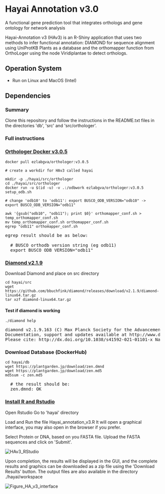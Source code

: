 # Hayai Annotation v3.0
A functional gene prediction tool that integrates orthologs and gene ontology for network analysis

Hayai-Annotation v3 (HAv3) is an R-Shiny application that uses two methods to infer functional annotation: DIAMOND for sequence alignment using UniProtKB Plants as a database and the orthomapper function from OrthoLoger using the node Viridiplantae to detect orthologs.

## Operation System
- Run on Linux and MacOS (Intel)

## Dependencies

### Summary 
Clone this repository and follow the instructions in the README.txt files in the directories 'db', 'src' and 'src/orthologer'.


### Full instructions

### [Orthologer Docker v3.0.5](https://orthologer.ezlab.org/)

```
docker pull ezlabgva/orthologer:v3.0.5

# create a workdir for HAv3 called hayai

mkdir -p ./hayai/src/orthologer
cd ./hayai/src/orthologer
docker run -u $(id -u) -v .:/odbwork ezlabgva/orthologer:v3.0.5 setup_odb.sh

# change 'odb10' to 'odb11': export BUSCO_ODB_VERSION="odb10" -> export BUSCO_ODB_VERSION="odb11" 

awk '{gsub("odb10", "odb11"); print $0}' orthomapper_conf.sh > temp_orthomapper_conf.sh
mv temp_orthomapper_conf.sh orthomapper_conf.sh
egrep "odb11" orthomapper_conf.sh
```
<pre>
egrep result should be as below:

  # BUSCO orthodb version string (eg odb11)
  export BUSCO_ODB_VERSION="odb11"
</pre>

### [Diamond v2.1.9](https://github.com/bbuchfink/diamond)
Download Diamond and place on src directory
```
cd hayai/src
wget https://github.com/bbuchfink/diamond/releases/download/v2.1.9/diamond-linux64.tar.gz
tar xzf diamond-linux64.tar.gz
```

#### Test if diamond is working 
```
./diamond help
```
<pre>
diamond v2.1.9.163 (C) Max Planck Society for the Advancement of Science, Benjamin Buchfink, University of Tuebingen
Documentation, support and updates available at http://www.diamondsearch.org
Please cite: http://dx.doi.org/10.1038/s41592-021-01101-x Nature Methods (2021)
</pre>

### Download Database (DockerHub)
```
cd hayai/db
wget https://plantgarden.jp/download/zen.dmnd
wget https://plantgarden.jp/download/zen.md5
md5sum -c zen.md5
```
<pre>
  # the result should be:
  zen.dmnd: OK
</pre>

### [Install R and Rstudio](https://posit.co/download/rstudio-desktop/)
Open Rstudio 
Go to 'hayai' directory

Load and Run the file Hayai_annotation_v3.R
It will open a graphical interface, you may also open in the browser if you prefer.

Select Protein or DNA, based on you FASTA file.
Upload the FASTA sequences and click on 'Submit'.


![HAv3_RStudio](https://github.com/aghelfi/HayaiAnnotation/assets/5419143/4e7b647e-39d7-4486-9f88-f2de1629f7df)

Upon completion, the results will be displayed in the GUI, and the complete results and graphics can be downloaded as a zip file using the 'Download Results' button.
The output files are also available in the directory ./hayai/workspace 

![Figure_HA_v3_interface](https://github.com/aghelfi/HayaiAnnotation/assets/5419143/74d9ed33-1f00-45a1-bcbc-18aee4d3054b)

